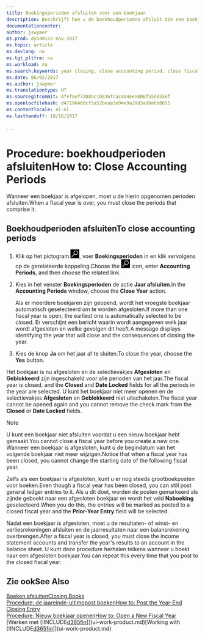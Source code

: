 ```yaml
---
title: Boekingsperioden afsluiten voor een boekjaar
description: Beschrijft hoe u de boekhoudperioden afsluit die een boekjaar vormen.
documentationcenter: 
author: jswymer
ms.prod: dynamics-nav-2017
ms.topic: article
ms.devlang: na
ms.tgt_pltfrm: na
ms.workload: na
ms.search.keywords: year closing, close accounting period, close fiscal year, bank account detailed trial balance
ms.date: 06/02/2017
ms.author: jswymer
ms.translationtype: HT
ms.sourcegitcommit: 4fefaef7380ac10836fcac404eea006f55d8556f
ms.openlocfilehash: d47196460cf5a52beaa3e94e9a39d3ad8e6b0655
ms.contentlocale: nl-nl
ms.lasthandoff: 10/16/2017

---
```

# <a name="how-to-close-accounting-periods"></a><span data-ttu-id="e85b3-103">Procedure: boekhoudperioden afsluiten</span><span class="sxs-lookup"><span data-stu-id="e85b3-103">How to: Close Accounting Periods</span></span>
<span data-ttu-id="e85b3-104">Wanneer een boekjaar is afgelopen, moet u de hierin opgenomen perioden afsluiten.</span><span class="sxs-lookup"><span data-stu-id="e85b3-104">When a fiscal year is over, you must close the periods that comprise it.</span></span>

## <a name="to-close-accounting-periods"></a><span data-ttu-id="e85b3-105">Boekhoudperioden afsluiten</span><span class="sxs-lookup"><span data-stu-id="e85b3-105">To close accounting periods</span></span>
1. <span data-ttu-id="e85b3-106">Klik op het pictogram ![Zoeken naar pagina of rapport](media/ui-search/search_small.png "pictogram Zoeken naar pagina of rapport"), voer **Boekingsperioden** in en klik vervolgens op de gerelateerde koppeling.</span><span class="sxs-lookup"><span data-stu-id="e85b3-106">Choose the ![Search for Page or Report](media/ui-search/search_small.png "Search for Page or Report icon") icon, enter **Accounting Periods**, and then choose the related link.</span></span>
2. <span data-ttu-id="e85b3-107">Kies in het venster **Boekingsperioden** de actie **Jaar afsluiten**.</span><span class="sxs-lookup"><span data-stu-id="e85b3-107">In the **Accounting Periods** window, choose the **Close Year** action.</span></span>

    <span data-ttu-id="e85b3-108">Als er meerdere boekjaren zijn geopend, wordt het vroegste boekjaar automatisch geselecteerd om te worden afgesloten.</span><span class="sxs-lookup"><span data-stu-id="e85b3-108">If more than one fiscal year is open, the earliest one is automatically selected to be closed.</span></span> <span data-ttu-id="e85b3-109">Er verschijnt een bericht waarin wordt aangegeven welk jaar wordt afgesloten en welke gevolgen dit heeft.</span><span class="sxs-lookup"><span data-stu-id="e85b3-109">A message displays identifying the year that will close and the consequences of closing the year.</span></span>
3. <span data-ttu-id="e85b3-110">Kies de knop **Ja** om het jaar af te sluiten.</span><span class="sxs-lookup"><span data-stu-id="e85b3-110">To close the year, choose the **Yes** button.</span></span>

<span data-ttu-id="e85b3-111">Het boekjaar is nu afgesloten en de selectievakjes **Afgesloten** en **Geblokkeerd** zijn ingeschakeld voor alle perioden van het jaar.</span><span class="sxs-lookup"><span data-stu-id="e85b3-111">The fiscal year is closed, and the **Closed** and **Date Locked** fields for all the periods in the year are selected.</span></span> <span data-ttu-id="e85b3-112">U kunt het boekjaar niet meer openen en de selectievakjes **Afgesloten** en **Geblokkeerd** niet uitschakelen.</span><span class="sxs-lookup"><span data-stu-id="e85b3-112">The fiscal year cannot be opened again and you cannot remove the check mark from the **Closed** or **Date Locked** fields.</span></span>

> [!NOTE]  
>   <span data-ttu-id="e85b3-113">U kunt een boekjaar niet afsluiten voordat u een nieuw boekjaar hebt gemaakt.</span><span class="sxs-lookup"><span data-stu-id="e85b3-113">You cannot close a fiscal year before you create a new one.</span></span> <span data-ttu-id="e85b3-114">Wanneer een boekjaar is afgesloten, kunt u de begindatum van het volgende boekjaar niet meer wijzigen.</span><span class="sxs-lookup"><span data-stu-id="e85b3-114">Notice that when a fiscal year has been closed, you cannot change the starting date of the following fiscal year.</span></span>

<span data-ttu-id="e85b3-115">Zelfs als een boekjaar is afgesloten, kunt u er nog steeds grootboekposten voor boeken.</span><span class="sxs-lookup"><span data-stu-id="e85b3-115">Even though a fiscal year has been closed, you can still post general ledger entries to it.</span></span> <span data-ttu-id="e85b3-116">Als u dit doet, worden de posten gemarkeerd als zijnde geboekt naar een afgesloten boekjaar en wordt het veld **Naboeking** geselecteerd.</span><span class="sxs-lookup"><span data-stu-id="e85b3-116">When you do this, the entries will be marked as posted to a closed fiscal year and the **Prior-Year Entry** field will be selected.</span></span>

<span data-ttu-id="e85b3-117">Nadat een boekjaar is afgesloten, moet u de resultaten- of winst- en verliesrekeningen afsluiten en de jaarresultaten naar een balansrekening overbrengen.</span><span class="sxs-lookup"><span data-stu-id="e85b3-117">After a fiscal year is closed, you must close the income statement accounts and transfer the year's results to an account in the balance sheet.</span></span> <span data-ttu-id="e85b3-118">U kunt deze procedure herhalen telkens wanneer u boekt naar een afgesloten boekjaar.</span><span class="sxs-lookup"><span data-stu-id="e85b3-118">You can repeat this every time that you post to the closed fiscal year.</span></span>

## <a name="see-also"></a><span data-ttu-id="e85b3-119">Zie ook</span><span class="sxs-lookup"><span data-stu-id="e85b3-119">See Also</span></span>
[<span data-ttu-id="e85b3-120">Boeken afsluiten</span><span class="sxs-lookup"><span data-stu-id="e85b3-120">Closing Books</span></span>](year-close-books.md)  
[<span data-ttu-id="e85b3-121">Procedure: de jaareinde-ultimopost boeken</span><span class="sxs-lookup"><span data-stu-id="e85b3-121">How to: Post the Year-End Closing Entry</span></span>](year-how-post-year-end-close-entry.md)  
[<span data-ttu-id="e85b3-122">Procedure: Nieuw boekjaar openen</span><span class="sxs-lookup"><span data-stu-id="e85b3-122">How to: Open a New Fiscal Year</span></span>](finance-how-open-new-fiscal-year.md)  
<span data-ttu-id="e85b3-123">[Werken met [!INCLUDE[d365fin](includes/d365fin_md.md)]](ui-work-product.md)</span><span class="sxs-lookup"><span data-stu-id="e85b3-123">[Working with [!INCLUDE[d365fin](includes/d365fin_md.md)]](ui-work-product.md)</span></span>

